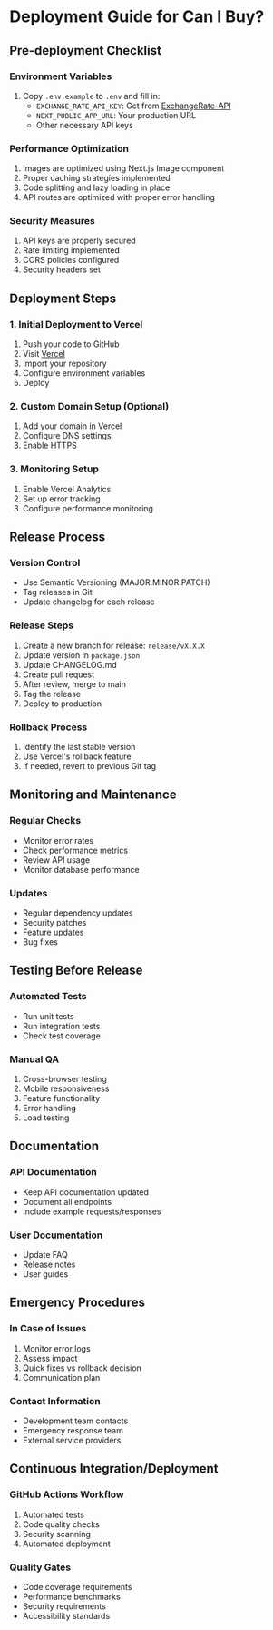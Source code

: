 # Deployment Guide for Can I Buy?

## Pre-deployment Checklist

### Environment Variables
1. Copy `.env.example` to `.env` and fill in:
   - `EXCHANGE_RATE_API_KEY`: Get from [ExchangeRate-API](https://www.exchangerate-api.com)
   - `NEXT_PUBLIC_APP_URL`: Your production URL
   - Other necessary API keys

### Performance Optimization
1. Images are optimized using Next.js Image component
2. Proper caching strategies implemented
3. Code splitting and lazy loading in place
4. API routes are optimized with proper error handling

### Security Measures
1. API keys are properly secured
2. Rate limiting implemented
3. CORS policies configured
4. Security headers set

## Deployment Steps

### 1. Initial Deployment to Vercel
1. Push your code to GitHub
2. Visit [Vercel](https://vercel.com)
3. Import your repository
4. Configure environment variables
5. Deploy

### 2. Custom Domain Setup (Optional)
1. Add your domain in Vercel
2. Configure DNS settings
3. Enable HTTPS

### 3. Monitoring Setup
1. Enable Vercel Analytics
2. Set up error tracking
3. Configure performance monitoring

## Release Process

### Version Control
- Use Semantic Versioning (MAJOR.MINOR.PATCH)
- Tag releases in Git
- Update changelog for each release

### Release Steps
1. Create a new branch for release: `release/vX.X.X`
2. Update version in `package.json`
3. Update CHANGELOG.md
4. Create pull request
5. After review, merge to main
6. Tag the release
7. Deploy to production

### Rollback Process
1. Identify the last stable version
2. Use Vercel's rollback feature
3. If needed, revert to previous Git tag

## Monitoring and Maintenance

### Regular Checks
- Monitor error rates
- Check performance metrics
- Review API usage
- Monitor database performance

### Updates
- Regular dependency updates
- Security patches
- Feature updates
- Bug fixes

## Testing Before Release

### Automated Tests
- Run unit tests
- Run integration tests
- Check test coverage

### Manual QA
1. Cross-browser testing
2. Mobile responsiveness
3. Feature functionality
4. Error handling
5. Load testing

## Documentation

### API Documentation
- Keep API documentation updated
- Document all endpoints
- Include example requests/responses

### User Documentation
- Update FAQ
- Release notes
- User guides

## Emergency Procedures

### In Case of Issues
1. Monitor error logs
2. Assess impact
3. Quick fixes vs rollback decision
4. Communication plan

### Contact Information
- Development team contacts
- Emergency response team
- External service providers

## Continuous Integration/Deployment

### GitHub Actions Workflow
1. Automated tests
2. Code quality checks
3. Security scanning
4. Automated deployment

### Quality Gates
- Code coverage requirements
- Performance benchmarks
- Security requirements
- Accessibility standards
